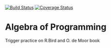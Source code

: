 [![Build Status](https://travis-ci.org/globulon/algebra-of-programming.svg?branch=master)](https://travis-ci.org/globulon/algebra-of-programming)
[![Coverage Status](https://coveralls.io/repos/github/globulon/algebra-of-programming/badge.svg?branch=master)](https://coveralls.io/github/globulon/algebra-of-programming?branch=master)

# Algebra of Programming

Trigger practice on R.Bird and O. de Moor book

